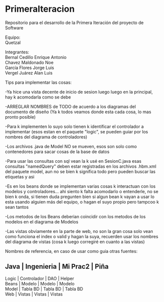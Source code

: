 # PrimeraIteracion
Repositorio para el desarrollo de la Primera Iteración del proyecto de Software  

Equipo:  
  Quetzal  

Integrantes:  
  Bernal Cedillo Enrique Antonio  
  Chavez Maldonado Noe  
  García Flores Jorge Luis  
  Vergel Juárez Alan Luis  

Tips para implementar las cosas:  

-Ya hice una vista decente de inicio de sesion luego luego en la principal, hay k acomodarla como se debe  

-ARREGLAR NOMBRES de TODO de acuerdo a los diagramas del documento de diseño (Ya k todos veamos donde esta cada cosa, lo mas pronto posible)  

-Para k implementen lo suyo solo tienen k identificar el controlador a implementar (esos estan en el paquete "logic", se pueden guiar por los nombres del diagrama de controladores)  

-Los archivos .java de Model NO se mueven, esos son solo como contenedores para sacar cosas de la base de datos  

-Para usar las consultas con sql vean la k usé en SesionC.java esas consultas "namedQuery" deben estar registradas en los archivos .hbm.xml del paquete model, aun no se bien k significa todo pero pueden buscar las etiquetas y asi  

-Es en los beans donde se implementan varias cosas k interactuan con los modelos y controladores... ahi siento k falta acomodarlo o entenderle, no se bien k onda, si tienen duda pregunten bien si algun bean k vayan a usar lo esta usando alguien más del equipo, o hagan el suyo propio pero tampcoo k sean tantos  

-Los metodos de los Beans deberian coincidir con los metodos de los modelos en el diagrama de Modelos  

-Las vistas obviamente en la parte de web, no son la gran cosa solo vean como funciona el index o valid y hagan la suya, recuerden usar los nombres del diagrama de vistas (cosa k luego corregiré en cuanto a las vistas)  

Nombres de referencia, en caso de usar como guia otras fuentes:  

Java	| Ingenieria	|	Mi Prac2	|	Piña  
----------------------------------------------------  
Logic	| Controlador	|	DAO 		|	Helper  
Beans	| Modelo		|	Modelo		|	Modelo  
Model	| Tabla	 BD		|	Tabla BD	|	Tabla BD  
Web		| Vistas 		|	Vistas		|	Vistas  
